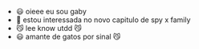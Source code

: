 - 😃 oieee eu sou gaby 
- 👀 estou interessada no novo capitulo de spy x family
- 😼 lee know utdd 😼
- 😃 amante de gatos por sinal 😼
